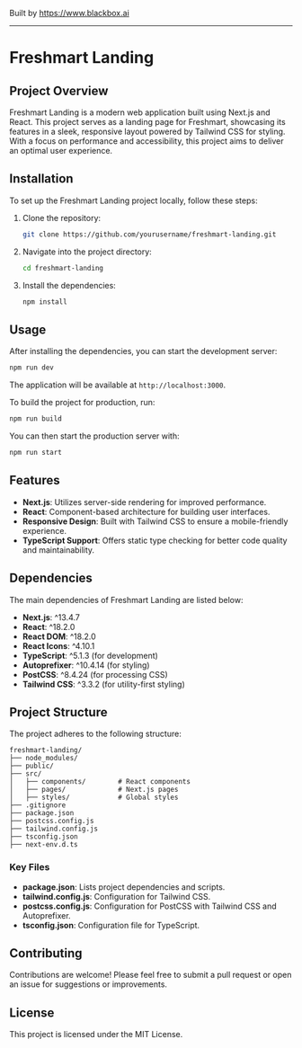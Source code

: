 
Built by https://www.blackbox.ai

---

# Freshmart Landing

## Project Overview

Freshmart Landing is a modern web application built using Next.js and React. This project serves as a landing page for Freshmart, showcasing its features in a sleek, responsive layout powered by Tailwind CSS for styling. With a focus on performance and accessibility, this project aims to deliver an optimal user experience.

## Installation

To set up the Freshmart Landing project locally, follow these steps:

1. Clone the repository:
   ```bash
   git clone https://github.com/yourusername/freshmart-landing.git
   ```
2. Navigate into the project directory:
   ```bash
   cd freshmart-landing
   ```
3. Install the dependencies:
   ```bash
   npm install
   ```

## Usage

After installing the dependencies, you can start the development server:

```bash
npm run dev
```

The application will be available at `http://localhost:3000`.

To build the project for production, run:

```bash
npm run build
```

You can then start the production server with:

```bash
npm run start
```

## Features

- **Next.js**: Utilizes server-side rendering for improved performance.
- **React**: Component-based architecture for building user interfaces.
- **Responsive Design**: Built with Tailwind CSS to ensure a mobile-friendly experience.
- **TypeScript Support**: Offers static type checking for better code quality and maintainability.

## Dependencies

The main dependencies of Freshmart Landing are listed below:

- **Next.js**: ^13.4.7
- **React**: ^18.2.0
- **React DOM**: ^18.2.0
- **React Icons**: ^4.10.1
- **TypeScript**: ^5.1.3 (for development)
- **Autoprefixer**: ^10.4.14 (for styling)
- **PostCSS**: ^8.4.24 (for processing CSS)
- **Tailwind CSS**: ^3.3.2 (for utility-first styling)

## Project Structure

The project adheres to the following structure:

```
freshmart-landing/
├── node_modules/          
├── public/                
├── src/                   
│   ├── components/        # React components
│   ├── pages/             # Next.js pages
│   ├── styles/            # Global styles
├── .gitignore             
├── package.json           
├── postcss.config.js      
├── tailwind.config.js     
├── tsconfig.json          
├── next-env.d.ts          
```

### Key Files

- **package.json**: Lists project dependencies and scripts.
- **tailwind.config.js**: Configuration for Tailwind CSS.
- **postcss.config.js**: Configuration for PostCSS with Tailwind CSS and Autoprefixer.
- **tsconfig.json**: Configuration file for TypeScript.

## Contributing

Contributions are welcome! Please feel free to submit a pull request or open an issue for suggestions or improvements.

## License

This project is licensed under the MIT License.